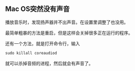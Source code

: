 ## Mac OS突然没有声音

播放音乐时，发现扬声器并不出声音。在设置里调整了也没用。

最简单粗暴的方法是重启，但是这样会关掉很多正在运行的程序。

还有一个方法，就是打开命令行，输入

```powershell
sudo killall coreaudiod
```

就可以杀掉音频的进程，然后就会有声音了。

